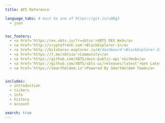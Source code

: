 ```yaml
---
title: API Reference

language_tabs: # must be one of https://git.io/vQNgJ
  - json


toc_footers:
  - <a href='https://ex.xbts.io/?r=xbtsx'>XBTS DEX Web</a>
  - <a href='http://cryptofresh.com'>BlockExplorer-1</a>
  - <a href='http://bitshares-explorer.io/#/dashboard'>BlockExplorer-2</a>
  - <a href='https://t.me/xbtsio'>Community</a>
  - <a href='https://github.com/XBTS/docs-public-api'>GitHub</a>
  - <a href='https://github.com/XBTS/xbts-ui/releases/latest'>Get Latest Desktop DEX App</a>
  - <a href='https://smartholdem.io'>Powered By SmartHoldem Team</a>


includes:
  - introduction
  - tickers
  - info
  - history
  - account

search: true
---
```


